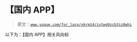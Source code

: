 # 【国内 APP】

> 原文：[`www.yuque.com/for_lazy/xkrm14/ivtwg9zcb3iz8whi`](https://www.yuque.com/for_lazy/xkrm14/ivtwg9zcb3iz8whi)

以下为：【国内 APP】相关风向标





